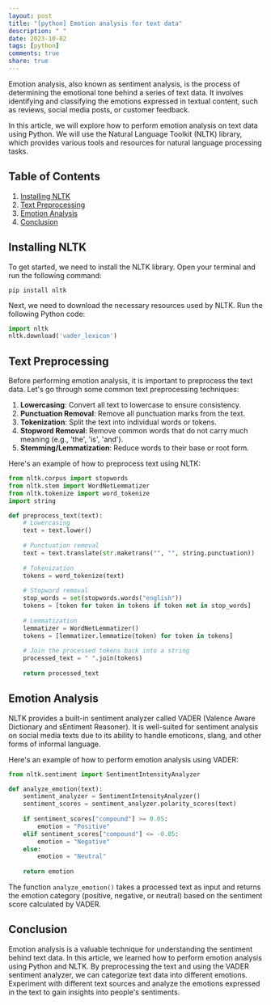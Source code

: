 ```yaml
---
layout: post
title: "[python] Emotion analysis for text data"
description: " "
date: 2023-10-02
tags: [python]
comments: true
share: true
---
```


Emotion analysis, also known as sentiment analysis, is the process of determining the emotional tone behind a series of text data. It involves identifying and classifying the emotions expressed in textual content, such as reviews, social media posts, or customer feedback.

In this article, we will explore how to perform emotion analysis on text data using Python. We will use the Natural Language Toolkit (NLTK) library, which provides various tools and resources for natural language processing tasks.

## Table of Contents
1. [Installing NLTK](#installing-nltk)
2. [Text Preprocessing](#text-preprocessing)
3. [Emotion Analysis](#emotion-analysis)
4. [Conclusion](#conclusion)

## Installing NLTK
To get started, we need to install the NLTK library. Open your terminal and run the following command:

```
pip install nltk
```

Next, we need to download the necessary resources used by NLTK. Run the following Python code:

```python
import nltk
nltk.download('vader_lexicon')
```

## Text Preprocessing
Before performing emotion analysis, it is important to preprocess the text data. Let's go through some common text preprocessing techniques:

1. **Lowercasing**: Convert all text to lowercase to ensure consistency.
2. **Punctuation Removal**: Remove all punctuation marks from the text.
3. **Tokenization**: Split the text into individual words or tokens.
4. **Stopword Removal**: Remove common words that do not carry much meaning (e.g., 'the', 'is', 'and').
5. **Stemming/Lemmatization**: Reduce words to their base or root form.

Here's an example of how to preprocess text using NLTK:

```python
from nltk.corpus import stopwords
from nltk.stem import WordNetLemmatizer
from nltk.tokenize import word_tokenize
import string

def preprocess_text(text):
    # Lowercasing
    text = text.lower()
    
    # Punctuation removal
    text = text.translate(str.maketrans("", "", string.punctuation))
    
    # Tokenization
    tokens = word_tokenize(text)
    
    # Stopword removal
    stop_words = set(stopwords.words("english"))
    tokens = [token for token in tokens if token not in stop_words]
    
    # Lemmatization
    lemmatizer = WordNetLemmatizer()
    tokens = [lemmatizer.lemmatize(token) for token in tokens]
    
    # Join the processed tokens back into a string
    processed_text = " ".join(tokens)
    
    return processed_text
```

## Emotion Analysis
NLTK provides a built-in sentiment analyzer called VADER (Valence Aware Dictionary and sEntiment Reasoner). It is well-suited for sentiment analysis on social media texts due to its ability to handle emoticons, slang, and other forms of informal language.

Here's an example of how to perform emotion analysis using VADER:

```python
from nltk.sentiment import SentimentIntensityAnalyzer

def analyze_emotion(text):
    sentiment_analyzer = SentimentIntensityAnalyzer()
    sentiment_scores = sentiment_analyzer.polarity_scores(text)
    
    if sentiment_scores["compound"] >= 0.05:
        emotion = "Positive"
    elif sentiment_scores["compound"] <= -0.05:
        emotion = "Negative"
    else:
        emotion = "Neutral"
    
    return emotion
```

The function `analyze_emotion()` takes a processed text as input and returns the emotion category (positive, negative, or neutral) based on the sentiment score calculated by VADER.

## Conclusion
Emotion analysis is a valuable technique for understanding the sentiment behind text data. In this article, we learned how to perform emotion analysis using Python and NLTK. By preprocessing the text and using the VADER sentiment analyzer, we can categorize text data into different emotions. Experiment with different text sources and analyze the emotions expressed in the text to gain insights into people's sentiments.